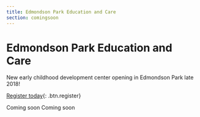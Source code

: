 ```yaml
---
title: Edmondson Park Education and Care
section: comingsoon
---
```


# Edmondson Park Education and Care

New early childhood development center opening in Edmondson Park late 2018!

[Register today](mailto:info@ educationandcare.org){: .btn.register}

<section id="links">
  <i data-feather="facebook"></i> Coming soon
  <span class="spacer"></span>
  <i data-feather="phone"></i> Coming soon
</section>
